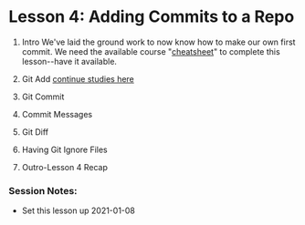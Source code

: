 # Lesson 4: Adding Commits to a Repo

1. Intro
We've laid the ground work to now know how to make our own first commit.  We need the available course "[cheatsheet](https://github.com/EO4wellness/leary-leerie/blob/master/version-control/Common-Terms-GIT-cheatsheet.pdf)" to complete this lesson--have it available.

2. Git Add
[continue studies here](https://classroom.udacity.com/courses/ud123/lessons/5f584ce7-1b7b-4848-80c1-b559739ea363/concepts/85cd2f5e-a3a9-467f-9043-96d8b627787b)

3. Git Commit

4. Commit Messages 

5. Git Diff 

6. Having Git Ignore Files 

7. Outro-Lesson 4 Recap

### Session Notes:
* Set this lesson up 2021-01-08
